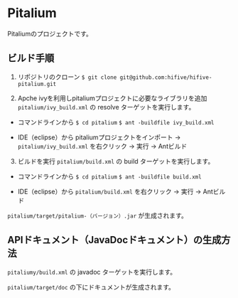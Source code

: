 Pitalium
==============================================================

Pitaliumのプロジェクトです。

## ビルド手順

1. リポジトリのクローン
`$ git clone git@github.com:hifive/hifive-pitalium.git`

2. Apche ivyを利用しpitaliumプロジェクトに必要なライブラリを追加
`pitalium/ivy_build.xml` の resolve ターゲットを実行します。

  - コマンドラインから
  `$ cd pitalium`
  `$ ant -buildfile ivy_build.xml`

  - IDE（eclipse）から
  pitaliumプロジェクトをインポート -> `pitalium/ivy_build.xml` を右クリック -> 実行 -> Antビルド

3. ビルドを実行
  `pitalium/build.xml` の build ターゲットを実行します。

  - コマンドラインから
  `$ cd pitalium`
  `$ ant -buildfile build.xml`

  - IDE（eclipse）から
  `pitalium/build.xml` を右クリック -> 実行 -> Antビルド

  `pitalium/target/pitalium-（バージョン）.jar` が生成されます。


## APIドキュメント（JavaDocドキュメント）の生成方法

`pitaliumy/build.xml` の javadoc ターゲットを実行します。

`pitalium/target/doc` の下にドキュメントが生成されます。
